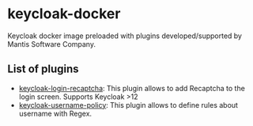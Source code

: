 # keycloak-docker
Keycloak docker image preloaded with plugins developed/supported by Mantis Software Company.

## List of plugins

* [keycloak-login-recaptcha](https://github.com/mantis-software-company/keycloak-login-recaptcha): This plugin allows to add Recaptcha to the login screen. Supports Keycloak >12
* [keycloak-username-policy](https://github.com/mantis-software-company/keycloak-username-policy): This plugin allows to define rules about username with Regex.

